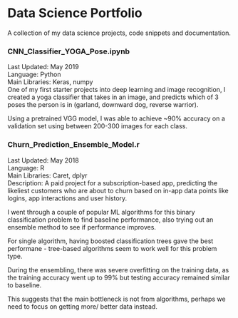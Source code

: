 # Data Science Portfolio
A collection of my data science projects, code snippets and documentation.

### CNN_Classifier_YOGA_Pose.ipynb
Last Updated: May 2019 <br>
Language: Python <br>
Main Libraries: Keras, numpy <br>
One of my first starter projects into deep learning and image recognition, I created a yoga classifier that takes in an image, and predicts which of 3 poses the person is in (garland, downward dog, reverse warrior).

Using a pretrained VGG model, I was able to achieve ~90% accuracy on a validation set using between 200-300 images for each class.

### Churn_Prediction_Ensemble_Model.r 
Last Updated: May 2018 <br>
Language: R <br>
Main Libraries: Caret, dplyr <br>
Description: A paid project for a subscription-based app, predicting the likeliest customers who are about to churn based on in-app data points like logins, app interactions and user history.

I went through a couple of popular ML algorithms for this binary classification problem to find baseline performance, also trying out an ensemble method to see if performance improves.

For single algorithm, having boosted classification trees gave the best performane - tree-based algorithms seem to work well for this problem type.

During the ensembling, there was severe overfitting on the training data, as the training accuracy went up to 99% but testing accuracy remained similar to baseline. 

This suggests that the main bottleneck is not from algorithms, perhaps we need to focus on getting more/ better data instead.



